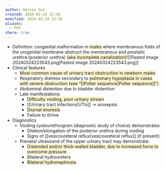 ```yaml
---
author: Harvey Guo
created: 2024-03-24 22:34
modified: 2024-03-24 22:34
aliases:
  - PUV
share: true
---
```

- Definition: congenital malformation in <span style="background:rgba(240, 200, 0, 0.2)">males</span> where membranous folds of the urogenital membrane obstruct the membranous and prostatic urethra (posterior urethra) <span style="background:rgba(240, 200, 0, 0.2)">(aka incomplete canalization)</span>![[Pasted image 20240324223543.png|Pasted image 20240324223543.png]]
- Clinical features
	- <span style="background:rgba(240, 200, 0, 0.2)">Most common cause of urinary tract obstruction in newborn males</span>
	- Respiratory distress secondary to <span style="background:rgba(240, 200, 0, 0.2)">pulmonary hypoplasia in cases with severe obstruction (see “[[Potter sequence|Potter sequence]]”)</span>
	- Abdominal distention due to bladder distention
	- Late manifestations:
		- <span style="background:rgba(240, 200, 0, 0.2)">Difficulty voiding, poor urinary stream</span>
		- [[Urinary tract infections|UTIs]] → urosepsis
		- <span style="background:rgba(240, 200, 0, 0.2)">Diurnal enuresis</span>
		- Failure to thrive
- Diagnostics
	- Voiding cystourethrogram (diagnostic study of choice) demonstrates
		- Dilation/elongation of the posterior urethra during voiding
		- Signs of [[vesicoureteral reflux|vesicoureteral reflux]] (if present)
	- Prenatal ultrasound of the upper urinary tract may demonstrate:
		- <span style="background:rgba(240, 200, 0, 0.2)">Distended and/or thick-walled bladder, due to increased force to overcome pressure</span>
		- Bilateral hydroureters
		- <span style="background:rgba(240, 200, 0, 0.2)">Bilateral hydronephrosis</span>
